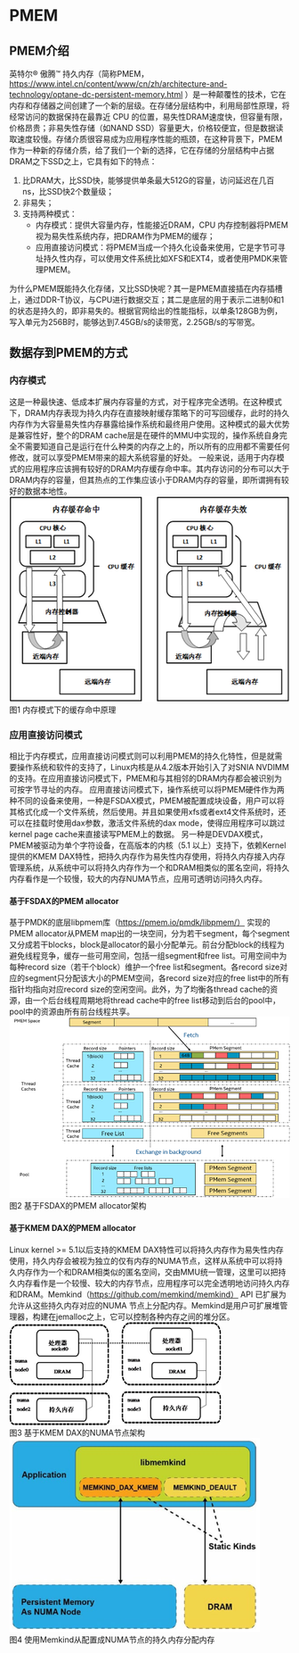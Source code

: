 # PMEM
## PMEM介绍
英特尔® 傲腾™ 持久内存（简称PMEM，https://www.intel.cn/content/www/cn/zh/architecture-and-technology/optane-dc-persistent-memory.html ）是一种颠覆性的技术，它在内存和存储器之间创建了一个新的层级。在存储分层结构中，利用局部性原理，将经常访问的数据保持在最靠近 CPU 的位置，易失性DRAM速度快，但容量有限，价格昂贵；非易失性存储（如NAND SSD）容量更大，价格较便宜，但是数据读取速度较慢。存储介质很容易成为应用程序性能的瓶颈，在这种背景下，PMEM作为一种新的存储介质，给了我们一个新的选择，它在存储的分层结构中占据DRAM之下SSD之上，它具有如下的特点：
1. 比DRAM大，比SSD快，能够提供单条最大512G的容量，访问延迟在几百ns，比SSD快2个数量级；
2. 非易失；
3. 支持两种模式：
   - 内存模式：提供大容量内存，性能接近DRAM，CPU 内存控制器将PMEM视为易失性系统内存，把DRAM作为PMEM的缓存；
   - 应用直接访问模式：将PMEM当成一个持久化设备来使用，它是字节可寻址持久性内存，可以使用文件系统比如XFS和EXT4，或者使用PMDK来管理PMEM。

为什么PMEM既能持久化存储，又比SSD快呢？其一是PMEM直接插在内存插槽上，通过DDR-T协议，与CPU进行数据交互；其二是底层的用于表示二进制0和1的状态是持久的，即非易失的。根据官网给出的性能指标，以单条128GB为例，写入单元为256B时，能够达到7.45GB/s的读带宽，2.25GB/s的写带宽。

## 数据存到PMEM的方式
### 内存模式
这是一种最快速、低成本扩展内存容量的方式，对于程序完全透明。在这种模式下，DRAM内存表现为持久内存在直接映射缓存策略下的可写回缓存，此时的持久内存作为大容量易失性内存暴露给操作系统和最终用户使用。这种模式的最大优势是兼容性好，整个的DRAM cache层是在硬件的MMU中实现的，操作系统自身完全不需要知道自己是运行在什么种类的内存之上的，所以所有的应用都不需要任何修改，就可以享受PMEM带来的超大系统容量的好处。
一般来说，适用于内存模式的应用程序应该拥有较好的DRAM内存缓存命中率。其内存访问的分布可以大于DRAM内存的容量，但其热点的工作集应该小于DRAM内存的容量，即所谓拥有较好的数据本地性。  
![memory_mode.png](PMEM/memory_mode.png)  
图1  内存模式下的缓存命中原理
### 应用直接访问模式
相比于内存模式，应用直接访问模式则可以利用PMEM的持久化特性，但是就需要操作系统和软件的支持了，Linux内核是从4.2版本开始引入了对SNIA NVDIMM的支持。在应用直接访问模式下，PMEM和与其相邻的DRAM内存都会被识别为可按字节寻址的内存。
应用直接访问模式下，操作系统可以将PMEM硬件作为两种不同的设备来使用，一种是FSDAX模式，PMEM被配置成块设备，用户可以将其格式化成一个文件系统，然后使用。并且如果使用xfs或者ext4文件系统时，还可以在挂载时使用dax参数，激活文件系统的dax mode，使得应用程序可以跳过kernel page cache来直接读写PMEM上的数据。
另一种是DEVDAX模式，PMEM被驱动为单个字符设备，在高版本的内核（5.1 以上）支持下，依赖Kernel提供的KMEM DAX特性，把持久内存作为易失性内存使用，将持久内存接入内存管理系统，从系统中可以将持久内存作为一个和DRAM相类似的匿名空间，将持久内存看作是一个较慢，较大的内存NUMA节点，应用可透明访问持久内存。
#### 基于FSDAX的PMEM allocator
基于PMDK的底层libpmem库（https://pmem.io/pmdk/libpmem/） 实现的PMEM allocator从PMEM map出的一块空间，分为若干segment，每个segment又分成若干blocks，block是allocator的最小分配单元。前台分配block的线程为避免线程竞争，缓存一些可用空间，包括一组segment和free list。可用空间中为每种record size（若干个block）维护一个free list和segment。各record size对应的segment只分配该大小的PMEM空间，各record size对应的free list中的所有指针均指向对应record size的空闲空间。此外，为了均衡各thread cache的资源，由一个后台线程周期地将thread cache中的free list移动到后台的pool中，pool中的资源由所有前台线程共享。  
![fsdax_allocator.png](PMEM/fsdax_allocator.png)  
图2  基于FSDAX的PMEM allocator架构
#### 基于KMEM DAX的PMEM allocator
Linux kernel >= 5.1以后支持的KMEM DAX特性可以将持久内存作为易失性内存使用，持久内存会被视为独立的仅有内存的NUMA节点，这样从系统中可以将持久内存作为一个和DRAM相类似的匿名空间，交由MMU统一管理，这里可以把持久内存看作是一个较慢、较大的内存节点，应用程序可以完全透明地访问持久内存和DRAM。Memkind（https://github.com/memkind/memkind） API 已扩展为允许从这些持久内存对应的NUMA 节点上分配内存。Memkind是用户可扩展堆管理器，构建在jemalloc之上，它可以控制各种内存之间的堆分区。  
![kmemdax.png](PMEM/kmemdax.png)  
图3  基于KMEM DAX的NUMA节点架构  
![memkind.png](PMEM/memkind.png)  
图4  使用Memkind从配置成NUMA节点的持久内存分配内存

